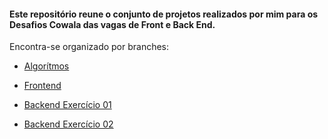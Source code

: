 #### Este repositório reune o conjunto de projetos realizados por mim para os Desafios Cowala das vagas de Front e Back End.

Encontra-se organizado por branches:

- [Algorítmos](https://github.com/vdsou/desafio-cowala/tree/master-algoritmos)

- [Frontend](https://github.com/vdsou/desafio-cowala/tree/master-frontend)

- [Backend Exercício 01](https://github.com/vdsou/desafio-cowala/tree/master-backend-1)

- [Backend Exercício 02](https://github.com/vdsou/desafio-cowala/tree/master-backend-2)
